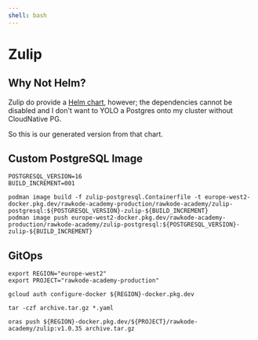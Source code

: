```yaml
---
shell: bash
---
```


# Zulip

## Why Not Helm?

Zulip do provide a [Helm chart](https://github.com/zulip/docker-zulip/blob/main/kubernetes/chart/zulip), however; the dependencies cannot be disabled and I don't want to YOLO a Postgres onto my cluster without CloudNative PG.

So this is our generated version from that chart.

## Custom PostgreSQL Image

```shell {"name": "publish-postgresql"}
POSTGRESQL_VERSION=16
BUILD_INCREMENT=001

podman image build -f zulip-postgresql.Containerfile -t europe-west2-docker.pkg.dev/rawkode-academy-production/rawkode-academy/zulip-postgresql:${POSTGRESQL_VERSION}-zulip-${BUILD_INCREMENT}
podman image push europe-west2-docker.pkg.dev/rawkode-academy-production/rawkode-academy/zulip-postgresql:${POSTGRESQL_VERSION}-zulip-${BUILD_INCREMENT}
```

## GitOps

```shell {"name": "gitops"}
export REGION="europe-west2"
export PROJECT="rawkode-academy-production"

gcloud auth configure-docker ${REGION}-docker.pkg.dev

tar -czf archive.tar.gz *.yaml

oras push ${REGION}-docker.pkg.dev/${PROJECT}/rawkode-academy/zulip:v1.0.35 archive.tar.gz
```
